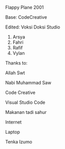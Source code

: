 Flappy Plane 2001

Base: CodeCreative

Edited: Voksi Doksi Studio

1. Arsya
2. Fahri
3. Rafif
4. Vylan

Thanks to:

Allah Swt

Nabi Muhammad Saw

Code Creative

Visual Studio Code

Makanan tadi sahur

Internet

Laptop

Tenka Izumo
